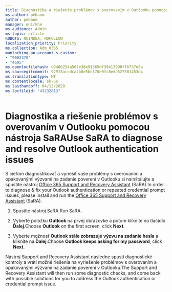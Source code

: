 ```yaml
---
title: Diagnostika a riešenie problémov s overovaním v Outlooku pomocou nástroja SaRA
ms.author: pebaum
author: pebaum
manager: mnirkhe
ms.audience: Admin
ms.topic: article
ROBOTS: NOINDEX, NOFOLLOW
localization_priority: Priority
ms.collection: Adm_O365
munlocking-an-account s.custom:
- "9002370"
- "4605"
ms.openlocfilehash: d9486254a507e38e91365df39413990ff6737e5a
ms.sourcegitcommit: 929f8accdca2b8e5be170e0fc8edd527581453d4
ms.translationtype: HT
ms.contentlocale: sk-SK
ms.lasthandoff: 04/12/2020
ms.locfileid: "43232813"
---
```

# <a name="use-sara-to-diagnose-and-resolve-outlook-authentication-issues"></a><span data-ttu-id="37453-102">Diagnostika a riešenie problémov s overovaním v Outlooku pomocou nástroja SaRA</span><span class="sxs-lookup"><span data-stu-id="37453-102">Use SaRA to diagnose and resolve Outlook authentication issues</span></span>

<span data-ttu-id="37453-103">S cieľom diagnostikovať a vyriešiť vaše problémy s overovaním a opakovanými výzvami na zadanie poverení v Outlooku si nainštalujte a spustite nástroj [Office 365 Support and Recovery Assistant](https://diagnostics.office.com/#/) (SaRA).</span><span class="sxs-lookup"><span data-stu-id="37453-103">In order to diagnose & fix your Outlook authentication or repeated credential prompt issues, please install and run the [Office 365 Support and Recovery Assistant](https://diagnostics.office.com/#/) (SaRA).</span></span>

1. <span data-ttu-id="37453-104">Spustite nástroj SaRA.</span><span class="sxs-lookup"><span data-stu-id="37453-104">Run SaRA.</span></span>

2. <span data-ttu-id="37453-105">Vyberte položku **Outlook** na prvej obrazovke a potom kliknite na tlačidlo **Ďalej**.</span><span class="sxs-lookup"><span data-stu-id="37453-105">Choose **Outlook** on the first screen, click **Next**.</span></span>

3. <span data-ttu-id="37453-106">Vyberte možnosť **Outlook stále zobrazuje výzvu na zadanie hesla** a kliknite na **Ďalej**.</span><span class="sxs-lookup"><span data-stu-id="37453-106">Choose **Outlook keeps asking for my password**, click **Next**.</span></span>

<span data-ttu-id="37453-107">Nástroj Support and Recovery Assistant následne spustí diagnostické kontroly a vráti možné riešenia na vyriešenie problémov s overovaním a opakovanými výzvami na zadanie poverení v Outlooku.</span><span class="sxs-lookup"><span data-stu-id="37453-107">The Support and Recovery Assistant will then run some diagnostic checks, and come back with possible solutions for you to address the Outlook authentication or credential prompt issue.</span></span>
